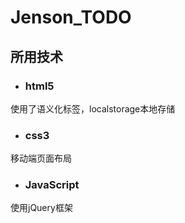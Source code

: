 # Jenson_TODO

## 所用技术

- ### html5

使用了语义化标签，localstorage本地存储

- ### css3

移动端页面布局

- ### JavaScript

使用jQuery框架

